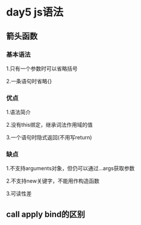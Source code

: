 # day5 js语法
## 箭头函数
### 基本语法
1.只有一个参数时可以省略括号

2.一条语句时省略{}
### 优点
1.语法简介

2.没有this绑定，继承词法作用域的值

3.一个语句时隐式返回(不用写return)
### 缺点
1.不支持arguments对象，但仍可以通过...args获取参数

2.不支持new关键字，不能用作构造函数

3.可读性差

## call apply bind的区别
